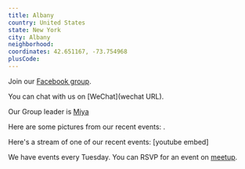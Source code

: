 ```yaml
---
title: Albany
country: United States
state: New York
city: Albany
neighborhood: 
coordinates: 42.651167, -73.754968
plusCode:
---
```

Join our [Facebook group](https://www.facebook.com/groups/free.code.camp.albany.ny).

You can chat with us on [WeChat](wechat URL).

Our Group leader is [Miya](freecodecamp.org/miya)

Here are some pictures from our recent events:
![]().

Here's a stream of one of our recent events:
[youtube embed]

We have events every Tuesday. You can RSVP for an event on [meetup](meetupurl).
